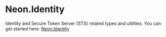 ﻿Neon.Identity
=============

Identity and Secure Token Server (STS) related types and utilities.  You can get started here: [Neon.Identity](https://doc.neonkube.com/N_Neon_Identity.htm)
